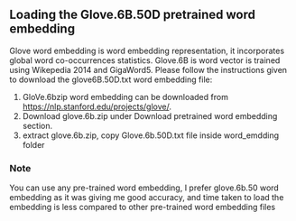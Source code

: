 ## Loading the Glove.6B.50D pretrained word embedding
Glove word embedding is word embedding representation, it incorporates global word co-occurrences statistics. Glove.6B is word vector is trained using Wikepedia 2014 and GigaWord5. Please follow the instructions given to download the glove6B.50D.txt word embedding file:

1. GloVe.6bzip word embedding can be downloaded from <a href = 'https://nlp.stanford.edu/projects/glove'>https://nlp.stanford.edu/projects/glove/</a>.
2. Download glove.6b.zip under Download pretrained word embedding section.
3. extract glove.6b.zip, copy Glove.6b.50D.txt file inside word_emdding folder

### Note
You can use any pre-trained word embedding, I prefer glove.6b.50 word embedding as it was giving me good accuracy, and time taken to load the embedding is less compared to other pre-trained word embedding files
